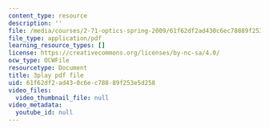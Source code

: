 ```yaml
---
content_type: resource
description: ''
file: /media/courses/2-71-optics-spring-2009/61f62df2ad430c6ec78889f253e5d258_MK5uZttfWfM.pdf
file_type: application/pdf
learning_resource_types: []
license: https://creativecommons.org/licenses/by-nc-sa/4.0/
ocw_type: OCWFile
resourcetype: Document
title: 3play pdf file
uid: 61f62df2-ad43-0c6e-c788-89f253e5d258
video_files:
  video_thumbnail_file: null
video_metadata:
  youtube_id: null
---
```

